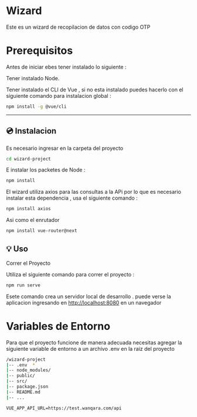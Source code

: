 # Wizard 
Este es un wizard de recopilacion de datos con codigo OTP 


# Prerequisitos
Antes de iniciar ebes tener instalado lo siguiente :

Tener instalado Node.



Tener instalado el CLI de Vue , si no esta instalado puedes hacerlo con el siguiente comando para instalacion global :
```bash
npm install -g @vue/cli
```


----------


## 💿 Instalacion
Es necesario ingresar en la carpeta del proyecto 
```bash
cd wizard-project
```
E instalar los packetes de Node :

```bash
npm install
```
El wizard utiliza axios para las consultas a la APi por lo que es necesario instalar esta dependencia , usa el siguiente comando :

```bash
npm install axios
```
Asi como el enrutador 

```bash
npm install vue-router@next
```
## 💡 Uso

Correr el Proyecto

Utiliza el siguiente comando para correr el proyecto :

```bash
npm run serve
```

Esete comando crea un servidor local de desarrollo . puede verse la aplicacion ingresando en [http://localhost:8080](http://localhost:8080)  en un navegador


# Variables de Entorno

Para que el proyecto funcione de manera adecuada necesitas agregar la siguiente variable de entorno a un archivo .env en la raiz del proyecto 

```bash
/wizard-project
|-- .env  *
|-- node_modules/
|-- public/
|-- src/
|-- package.json
|-- README.md
|-- ...
```
`VUE_APP_API_URL=https://test.wanqara.com/api`  


